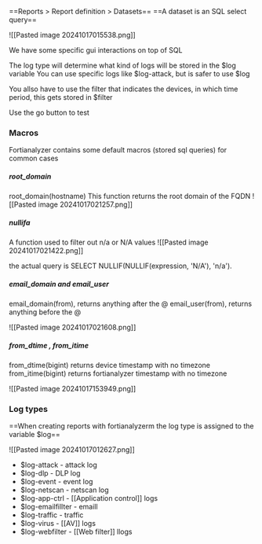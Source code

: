 ==Reports > Report definition > Datasets==
==A dataset is an SQL select query==

![[Pasted image 20241017015538.png]]

We have some specific gui interactions on top of SQL

The log type will determine what kind of logs will be stored in the $log variable
You can use specific logs like $log-attack, but is safer to use $log

You allso have to use the filter that indicates the devices, in which time period, this gets stored in $filter

Use the go button to test

### Macros

Fortianalyzer contains some default macros (stored sql queries) for common cases

##### root_domain
root_domain(hostname)
This function returns the root domain of the FQDN
![[Pasted image 20241017021257.png]]

##### nullifa
A function used to filter out n/a or N/A values
![[Pasted image 20241017021422.png]]

the actual query is 
 SELECT NULLIF(NULLIF(expression, 'N/A'), 'n/a').

##### email_domain and email_user
email_domain(from), returns anything after the @
email_user(from), returns anything before the @

![[Pasted image 20241017021608.png]]

##### from_dtime , from_itime
from_dtime(bigint) returns device timestamp with no timezone
from_itime(bigint) returns fortianalyzer timestamp with no timezone

![[Pasted image 20241017153949.png]]





### Log types

==When creating reports with fortianalyzerm the log type is assigned to the variable $log==

![[Pasted image 20241017012627.png]]
- $log-attack - attack log
- $log-dlp - DLP log
- $log-event - event log
- $log-netscan - netscan log
- $log-app-ctrl - [[Application control]] logs
- $log-emailfillter - emaill
- $log-traffic - traffic
- $log-virus - [[AV]] logs
- $log-webfilter - [[Web filter]] llogs
